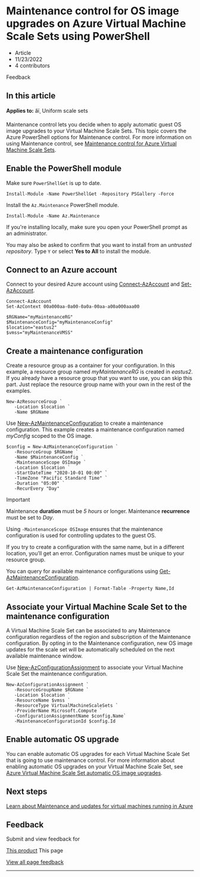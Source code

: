 # Maintenance control for OS image upgrades on Azure Virtual Machine Scale Sets using PowerShell

* Article
* 11/23/2022
* 4 contributors

Feedback

## In this article

**Applies to:** âï¸ Uniform scale sets

Maintenance control lets you decide when to apply automatic guest OS image upgrades to your Virtual Machine Scale Sets. This topic covers the Azure PowerShell options for Maintenance control. For more information on using Maintenance control, see [Maintenance control for Azure Virtual Machine Scale Sets](virtual-machine-scale-sets-maintenance-control).

## Enable the PowerShell module

Make sure `PowerShellGet` is up to date.

```
Install-Module -Name PowerShellGet -Repository PSGallery -Force	

```

Install the `Az.Maintenance` PowerShell module.

```
Install-Module -Name Az.Maintenance

```

If you're installing locally, make sure you open your PowerShell prompt as an administrator.

You may also be asked to confirm that you want to install from an *untrusted repository*. Type `Y` or select **Yes to All** to install the module.

## Connect to an Azure account

Connect to your desired Azure account using [Connect-AzAccount](/en-us/powershell/module/az.accounts/connect-azaccount) and [Set-AzAccount](/en-us/powershell/module/az.accounts/set-azcontext).

```
Connect-AzAccount
Set-AzContext 00a000aa-0a00-0a0a-00aa-a00a000aaa00

$RGName="myMaintenanceRG"
$MaintenanceConfig="myMaintenanceConfig"
$location="eastus2"
$vmss="myMaintenanceVMSS"

```

## Create a maintenance configuration

Create a resource group as a container for your configuration. In this example, a resource group named *myMaintenanceRG* is created in *eastus2*. If you already have a resource group that you want to use, you can skip this part. Just replace the resource group name with your own in the rest of the examples.

```
New-AzResourceGroup `
   -Location $location `
   -Name $RGName

```

Use [New-AzMaintenanceConfiguration](/en-us/powershell/module/az.maintenance/new-azmaintenanceconfiguration) to create a maintenance configuration. This example creates a maintenance configuration named *myConfig* scoped to the OS image.

```
$config = New-AzMaintenanceConfiguration `
   -ResourceGroup $RGName `
   -Name $MaintenanceConfig `
   -MaintenanceScope OSImage `
   -Location $location `
   -StartDateTime "2020-10-01 00:00" `
   -TimeZone "Pacific Standard Time" `
   -Duration "05:00" `
   -RecurEvery "Day"

```

Important

Maintenance **duration** must be *5 hours* or longer. Maintenance **recurrence** must be set to *Day*.

Using `-MaintenanceScope OSImage` ensures that the maintenance configuration is used for controlling updates to the guest OS.

If you try to create a configuration with the same name, but in a different location, you'll get an error. Configuration names must be unique to your resource group.

You can query for available maintenance configurations using [Get-AzMaintenanceConfiguration](/en-us/powershell/module/az.maintenance/get-azmaintenanceconfiguration).

```
Get-AzMaintenanceConfiguration | Format-Table -Property Name,Id

```

## Associate your Virtual Machine Scale Set to the maintenance configuration

A Virtual Machine Scale Set can be associated to any Maintenance configuration regardless of the region and subscription of the Maintenance configuration. By opting in to the Maintenance configuration, new OS image updates for the scale set will be automatically scheduled on the next available maintenance window.

Use [New-AzConfigurationAssignment](/en-us/powershell/module/az.maintenance/new-azconfigurationassignment) to associate your Virtual Machine Scale Set the maintenance configuration.

```
New-AzConfigurationAssignment `
   -ResourceGroupName $RGName `
   -Location $location `
   -ResourceName $vmss `
   -ResourceType VirtualMachineScaleSets `
   -ProviderName Microsoft.Compute `
   -ConfigurationAssignmentName $config.Name`
   -MaintenanceConfigurationId $config.Id

```

## Enable automatic OS upgrade

You can enable automatic OS upgrades for each Virtual Machine Scale Set that is going to use maintenance control. For more information about enabling automatic OS upgrades on your Virtual Machine Scale Set, see [Azure Virtual Machine Scale Set automatic OS image upgrades](../virtual-machine-scale-sets/virtual-machine-scale-sets-automatic-upgrade).

## Next steps

[Learn about Maintenance and updates for virtual machines running in Azure](maintenance-and-updates)

## Feedback

Submit and view feedback for

[This product](https://feedback.azure.com/d365community/forum/ec2f1827-be25-ec11-b6e6-000d3a4f0f1c)
This page

[View all page feedback](https://github.com/MicrosoftDocs/azure-docs/issues)

---

